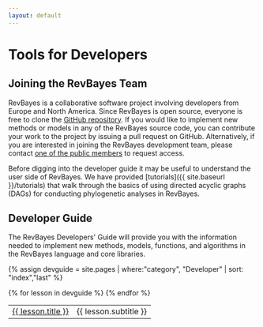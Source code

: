 ```yaml
---
layout: default
---
```


# Tools for Developers

## Joining the RevBayes Team

RevBayes is a collaborative software project involving developers from Europe and North America. 
Since RevBayes is open source, everyone is free to clone the [GitHub repository](https://github.com/revbayes/revbayes). 
If you would like to implement new methods or models in any of the RevBayes source code, you can contribute your work to the project by issuing a pull request on GitHub. 
Alternatively, if you are interested in joining the RevBayes development team, please contact [one of the public members](https://github.com/orgs/revbayes/people) to request access.

Before digging into the developer guide it may be useful to understand the user side of RevBayes. We have provided [tutorials]({{ site.baseurl }}/tutorials) that walk through the basics of using directed acyclic graphs (DAGs) for conducting phylogenetic analyses in RevBayes.   

## Developer Guide

The RevBayes Developers' Guide will provide you with the information needed to implement new methods, models, functions, and algorithms in the RevBayes language and core libraries. 


{% assign devguide = site.pages | where:"category", "Developer" | sort: "index","last" %}
<table class="table table-striped">
{% for lesson in devguide %}
<tr>
<td class="col-sm-3">
<a href="{{ site.baseurl }}{{ lesson.url }}">{{ lesson.title }}</a>
</td>
<td class="col-sm-3">{{ lesson.subtitle }}</td>
</tr>
{% endfor %}
</table>
